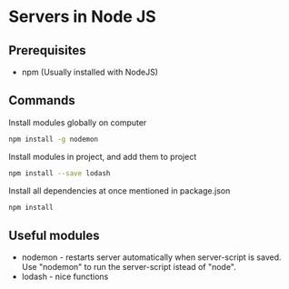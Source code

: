 # Servers in Node JS

## Prerequisites
- npm (Usually installed with NodeJS)

## Commands
Install modules globally on computer
`````bash
npm install -g nodemon
`````

Install modules in project, and add them to project
`````bash
npm install --save lodash
`````

Install all dependencies at once mentioned in package.json
`````bash
npm install
`````

## Useful modules
- nodemon - restarts server automatically when server-script is saved. Use "nodemon" to run the server-script istead of "node". 
- lodash - nice functions